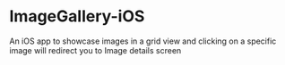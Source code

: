 # ImageGallery-iOS
An iOS app to showcase images in a grid view and clicking on a specific image will redirect you to Image details screen
